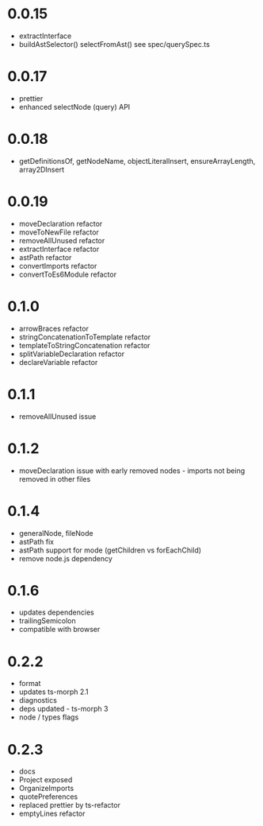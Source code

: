 # 0.0.15
 * extractInterface
 * buildAstSelector() selectFromAst() see spec/querySpec.ts

# 0.0.17

 * prettier
 * enhanced selectNode (query) API

# 0.0.18

 * getDefinitionsOf, getNodeName, objectLiteralInsert, ensureArrayLength, array2DInsert

# 0.0.19
 * moveDeclaration refactor
 * moveToNewFile refactor
 * removeAllUnused refactor
 * extractInterface refactor
 * astPath refactor
 * convertImports refactor
 * convertToEs6Module refactor

# 0.1.0
 * arrowBraces refactor
 * stringConcatenationToTemplate refactor
 * templateToStringConcatenation refactor
 * splitVariableDeclaration refactor
 * declareVariable refactor

# 0.1.1
 * removeAllUnused issue

# 0.1.2
 * moveDeclaration issue with early removed nodes - imports not being removed in other files

# 0.1.4
 * generalNode, fileNode
 * astPath fix
 * astPath support for mode (getChildren vs forEachChild)
 * remove node.js dependency

# 0.1.6
 * updates dependencies 
 * trailingSemicolon
 * compatible with browser

# 0.2.2
 * format
 * updates ts-morph 2.1
 * diagnostics
 * deps updated - ts-morph 3
 * node / types flags

# 0.2.3
 * docs
 * Project exposed
 * OrganizeImports
 * quotePreferences
 * replaced prettier by ts-refactor
 * emptyLines refactor